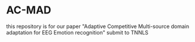 # AC-MAD
this repository is for our paper "Adaptive Competitive Multi-source domain adaptation for EEG Emotion recognition" submit to TNNLS
